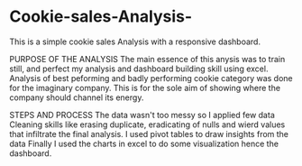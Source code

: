 # Cookie-sales-Analysis-
This is a simple cookie sales Analysis with a responsive dashboard. 

PURPOSE OF THE ANALYSIS
The main essence of this anysis was to train still, and perfect my analysis and dashboard building skill using excel.
Analysis of best peforming and badly performing cookie category was done for the imaginary company. This is for the sole aim of showing where the company should channel its energy.

STEPS AND PROCESS
The data wasn't too messy so I applied few data Cleaning skills like erasing duplicate, eradicating of nulls and wierd values that infiltrate the final analysis.
I used pivot tables to draw insights from the data
Finally I used the charts in excel to do some visualization hence the dashboard. 
